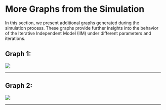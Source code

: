 # More Graphs from the Simulation

In this section, we present additional graphs generated during the simulation process. These graphs provide further insights into the behavior of the Iterative Independent Model (IIM) under different parameters and iterations.

## Graph 1: 
![](images/example_graph_for_results.png)

---

## Graph 2:
![](images/example_graph_for_results_2.png)

---

